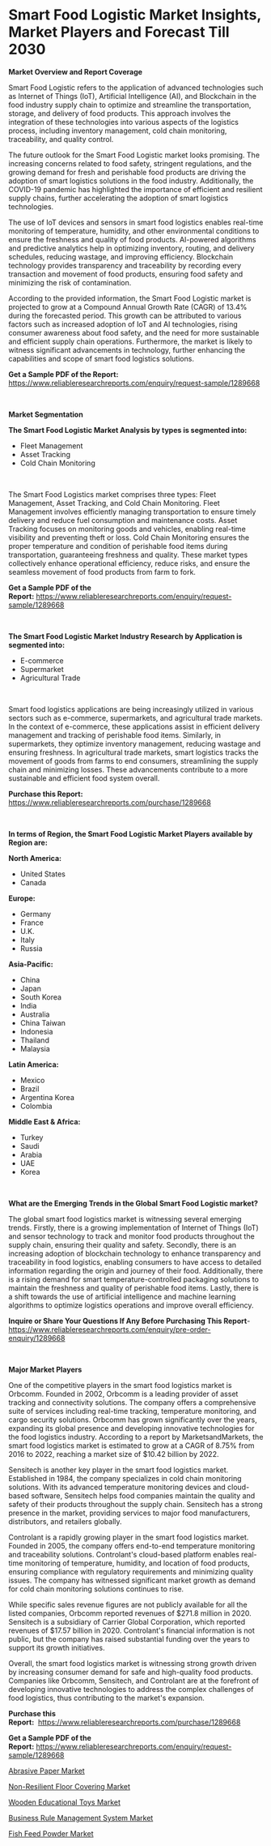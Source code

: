 <p><h1>Smart Food Logistic Market Insights, Market Players and Forecast Till 2030</h1></p><p><strong>Market Overview and Report Coverage</strong></p>
<p><p>Smart Food Logistic refers to the application of advanced technologies such as Internet of Things (IoT), Artificial Intelligence (AI), and Blockchain in the food industry supply chain to optimize and streamline the transportation, storage, and delivery of food products. This approach involves the integration of these technologies into various aspects of the logistics process, including inventory management, cold chain monitoring, traceability, and quality control.</p><p>The future outlook for the Smart Food Logistic market looks promising. The increasing concerns related to food safety, stringent regulations, and the growing demand for fresh and perishable food products are driving the adoption of smart logistics solutions in the food industry. Additionally, the COVID-19 pandemic has highlighted the importance of efficient and resilient supply chains, further accelerating the adoption of smart logistics technologies.</p><p>The use of IoT devices and sensors in smart food logistics enables real-time monitoring of temperature, humidity, and other environmental conditions to ensure the freshness and quality of food products. AI-powered algorithms and predictive analytics help in optimizing inventory, routing, and delivery schedules, reducing wastage, and improving efficiency. Blockchain technology provides transparency and traceability by recording every transaction and movement of food products, ensuring food safety and minimizing the risk of contamination.</p><p>According to the provided information, the Smart Food Logistic market is projected to grow at a Compound Annual Growth Rate (CAGR) of 13.4% during the forecasted period. This growth can be attributed to various factors such as increased adoption of IoT and AI technologies, rising consumer awareness about food safety, and the need for more sustainable and efficient supply chain operations. Furthermore, the market is likely to witness significant advancements in technology, further enhancing the capabilities and scope of smart food logistics solutions.</p></p>
<p><strong>Get a Sample PDF of the Report:</strong> <a href="https://www.reliableresearchreports.com/enquiry/request-sample/1289668">https://www.reliableresearchreports.com/enquiry/request-sample/1289668</a></p>
<p>&nbsp;</p>
<p><strong>Market Segmentation</strong></p>
<p><strong>The Smart Food Logistic Market Analysis by types is segmented into:</strong></p>
<p><ul><li>Fleet Management</li><li>Asset Tracking</li><li>Cold Chain Monitoring</li></ul></p>
<p>&nbsp;</p>
<p><p>The Smart Food Logistics market comprises three types: Fleet Management, Asset Tracking, and Cold Chain Monitoring. Fleet Management involves efficiently managing transportation to ensure timely delivery and reduce fuel consumption and maintenance costs. Asset Tracking focuses on monitoring goods and vehicles, enabling real-time visibility and preventing theft or loss. Cold Chain Monitoring ensures the proper temperature and condition of perishable food items during transportation, guaranteeing freshness and quality. These market types collectively enhance operational efficiency, reduce risks, and ensure the seamless movement of food products from farm to fork.</p></p>
<p><strong>Get a Sample PDF of the Report:</strong>&nbsp;<a href="https://www.reliableresearchreports.com/enquiry/request-sample/1289668">https://www.reliableresearchreports.com/enquiry/request-sample/1289668</a></p>
<p>&nbsp;</p>
<p><strong>The Smart Food Logistic Market Industry Research by Application is segmented into:</strong></p>
<p><ul><li>E-commerce</li><li>Supermarket</li><li>Agricultural Trade</li></ul></p>
<p>&nbsp;</p>
<p><p>Smart food logistics applications are being increasingly utilized in various sectors such as e-commerce, supermarkets, and agricultural trade markets. In the context of e-commerce, these applications assist in efficient delivery management and tracking of perishable food items. Similarly, in supermarkets, they optimize inventory management, reducing wastage and ensuring freshness. In agricultural trade markets, smart logistics tracks the movement of goods from farms to end consumers, streamlining the supply chain and minimizing losses. These advancements contribute to a more sustainable and efficient food system overall.</p></p>
<p><strong>Purchase this Report:</strong>&nbsp; <a href="https://www.reliableresearchreports.com/purchase/1289668">https://www.reliableresearchreports.com/purchase/1289668</a></p>
<p>&nbsp;</p>
<p><strong>In terms of Region, the Smart Food Logistic Market Players available by Region are:</strong></p>
<p>
    <p> <strong> North America: </strong>
        <ul>
            <li>United States</li>
            <li>Canada</li>
        </ul>
        </p> 
    <p> <strong> Europe: </strong>
        <ul>
            <li>Germany</li>
            <li>France</li>
            <li>U.K.</li>
            <li>Italy</li>
            <li>Russia</li>
        </ul>
        </p> 
    <p> <strong> Asia-Pacific: </strong>
        <ul>
            <li>China</li>
            <li>Japan</li>
            <li>South Korea</li>
            <li>India</li>
            <li>Australia</li>
            <li>China Taiwan</li>
            <li>Indonesia</li>
            <li>Thailand</li>
            <li>Malaysia</li>
        </ul>
        </p> 
    <p> <strong> Latin America: </strong>
        <ul>
            <li>Mexico</li>
            <li>Brazil</li>
            <li>Argentina Korea</li>
            <li>Colombia</li>
        </ul>
        </p> 
    <p> <strong> Middle East & Africa: </strong>
        <ul>
            <li>Turkey</li>
            <li>Saudi</li>
            <li>Arabia</li>
            <li>UAE</li>
            <li>Korea</li>
        </ul>
    </p>
    </p>
<p>&nbsp;</p>
<p><strong>What are the Emerging Trends in the Global Smart Food Logistic market?</strong></p>
<p><p>The global smart food logistics market is witnessing several emerging trends. Firstly, there is a growing implementation of Internet of Things (IoT) and sensor technology to track and monitor food products throughout the supply chain, ensuring their quality and safety. Secondly, there is an increasing adoption of blockchain technology to enhance transparency and traceability in food logistics, enabling consumers to have access to detailed information regarding the origin and journey of their food. Additionally, there is a rising demand for smart temperature-controlled packaging solutions to maintain the freshness and quality of perishable food items. Lastly, there is a shift towards the use of artificial intelligence and machine learning algorithms to optimize logistics operations and improve overall efficiency.</p></p>
<p><strong>Inquire or Share Your Questions If Any Before Purchasing This Report</strong>- <a href="https://www.reliableresearchreports.com/enquiry/pre-order-enquiry/1289668">https://www.reliableresearchreports.com/enquiry/pre-order-enquiry/1289668</a></p>
<p>&nbsp;</p>
<p><strong>Major Market Players</strong></p>
<p><p>One of the competitive players in the smart food logistics market is Orbcomm. Founded in 2002, Orbcomm is a leading provider of asset tracking and connectivity solutions. The company offers a comprehensive suite of services including real-time tracking, temperature monitoring, and cargo security solutions. Orbcomm has grown significantly over the years, expanding its global presence and developing innovative technologies for the food logistics industry. According to a report by MarketsandMarkets, the smart food logistics market is estimated to grow at a CAGR of 8.75% from 2016 to 2022, reaching a market size of $10.42 billion by 2022.</p><p>Sensitech is another key player in the smart food logistics market. Established in 1984, the company specializes in cold chain monitoring solutions. With its advanced temperature monitoring devices and cloud-based software, Sensitech helps food companies maintain the quality and safety of their products throughout the supply chain. Sensitech has a strong presence in the market, providing services to major food manufacturers, distributors, and retailers globally.</p><p>Controlant is a rapidly growing player in the smart food logistics market. Founded in 2005, the company offers end-to-end temperature monitoring and traceability solutions. Controlant's cloud-based platform enables real-time monitoring of temperature, humidity, and location of food products, ensuring compliance with regulatory requirements and minimizing quality issues. The company has witnessed significant market growth as demand for cold chain monitoring solutions continues to rise.</p><p>While specific sales revenue figures are not publicly available for all the listed companies, Orbcomm reported revenues of $271.8 million in 2020. Sensitech is a subsidiary of Carrier Global Corporation, which reported revenues of $17.57 billion in 2020. Controlant's financial information is not public, but the company has raised substantial funding over the years to support its growth initiatives.</p><p>Overall, the smart food logistics market is witnessing strong growth driven by increasing consumer demand for safe and high-quality food products. Companies like Orbcomm, Sensitech, and Controlant are at the forefront of developing innovative technologies to address the complex challenges of food logistics, thus contributing to the market's expansion.</p></p>
<p><strong>Purchase this Report:</strong>&nbsp;&nbsp;<a href="https://www.reliableresearchreports.com/purchase/1289668">https://www.reliableresearchreports.com/purchase/1289668</a></p>
<p></p>
<p><strong>Get a Sample PDF of the Report:</strong>&nbsp;<a href="https://www.reliableresearchreports.com/enquiry/request-sample/1289668">https://www.reliableresearchreports.com/enquiry/request-sample/1289668</a></p>
<p><p><a href="https://medium.com/@sigridrobel/abrasive-paper-market-report-reveals-the-latest-trends-and-growth-opportunities-of-this-market-ac680095a237">Abrasive Paper Market</a></p><p><a href="https://github.com/gulaimolin/Market-Research-Report-List-1/blob/main/non-resilient-floor-covering-market.md">Non-Resilient Floor Covering Market</a></p><p><a href="https://www.linkedin.com/pulse/wooden-educational-toys-market-size-share-global-analysis-qgoye/">Wooden Educational Toys Market</a></p><p><a href="https://github.com/ruslanpoljakovrd177/Market-Research-Report-List-1/blob/main/business-rule-management-system-market.md">Business Rule Management System Market</a></p><p><a href="https://www.linkedin.com/pulse/fish-feed-powder-market-share-amp-new-trends-analysis-report-zawae/">Fish Feed Powder Market</a></p></p>